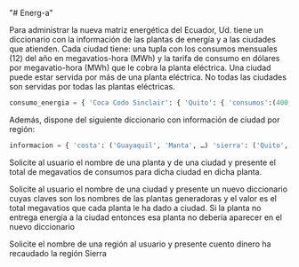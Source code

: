 "# Energ-a" 

Para administrar la nueva matriz energética del Ecuador, Ud. tiene un diccionario con la información de las plantas de energía y a las ciudades que atienden. Cada ciudad tiene: una tupla con los consumos mensuales (12) del año en megavatios-hora (MWh) y la tarifa de consumo en dólares por megavatio-hora (MWh) que le cobra la planta eléctrica. Una ciudad puede estar servida por más de una planta eléctrica. No todas las ciudades son servidas por todas las plantas eléctricas.

```python
consumo_energia = { 'Coca Codo Sinclair': { 'Quito': { 'consumos':(400, 432, …, 213),'tarifa': 65}, 'Guayaquil': { 'consumos': (120, 55, 32, …, 70),'tarifa': 84}, ... }, 'Sopladora': { 'Guayaquil':{ 'consumos': (310, 220, 321, …, 200),'tarifa':55}, 'Quito': { 'consumos': (400, 432, …, 587),'tarifa': 79}, 'Loja': { 'consumos': (50, 32, 32, …, 40),'tarifa': 32}, ... }, ... } 
```
Además, dispone del siguiente diccionario con información de ciudad por región:
```python
informacion = { 'costa': ('Guayaquil', 'Manta', …) 'sierra': ('Quito', 'Ambato', …) 'oriente': ('Tena', 'Nueva Loja', …) 
```
Solicite al usuario el nombre de una planta y de una ciudad y presente el total de megavatios de consumos para dicha ciudad en dicha planta.

Solicite al usuario el nombre de una ciudad y presente un nuevo diccionario cuyas claves son los nombres de las plantas generadoras y el valor es el total megavatios que cada planta le ha dado a ciudad. Si la planta no entrega energía a la ciudad entonces esa planta no debería aparecer en el nuevo diccionario

Solicite el nombre de una región al usuario y presente cuento dinero ha recaudado la región Sierra
